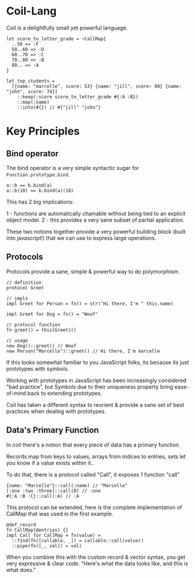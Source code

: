 # Coil-Lang

Coil is a delightfully small yet powerful language.

```
let score_to_letter_grade = ~CallMap{
  ..50 => :F
  50..60 => :D
  60..70 => :C
  70..80 => :B
  80.. => :A
}

let top_students =
  [{name: "marcelle", score: 53} {name: "jill", score: 80} {name: "john", score: 74}]
    ::keep(:score score_to_letter_grade #{:A :B})
    ::map(:name)
    ::into(#{}) // #{"jill" "john"}
```

# Key Principles

## Bind operator

The bind operator is a very simple syntactic sugar for `Function.prototype.bind`.

```
a::b == b.bind(a)
a::b(10) == b.bind(a)(10)
```

This has 2 big implications:

1 - functions are automatically chainable without being tied to an explicit object model.
2 - this provides a very sane subset of partial application.

These two notions together provide a very powerful building block (built into javascript!) that we can use to express large operations.

## Protocols

Protocols provide a sane, simple & powerful way to do polymorphism.

```
// definition
protocol Greet

// impls
impl Greet for Person = fn() = str("Hi there, I'm " this.name)

impl Greet for Dog = fn() = "Woof"

// protocol function
fn greet() = this[Greet]()

// usage
new Dog()::greet() // Woof
new Person("Marcelle")::greet() // Hi there, I'm marcelle
```

If this looks somewhat familiar to you JavaScript folks, its because its just prototypes with symbols.

Working with prototypes in JavaScript has been increasingly considered "bad practice", but Symbols due to their uniqueness property bring ease-of-mind back to extending prototypes.

Coil has taken a different syntax to reorient & provide a sane set of best practices when dealing with prototypes.

## Data's Primary Function

In coil there's a notion that every piece of data has a primary function.

Records map from keys to values, arrays from indices to entries, sets let you know if a value exists within it..

To do that, there is a protocol called "Call", it exposes 1 function "call"

```
{name: "Marcelle"}::call(:name) // "Marcelle"
[:one :two :three]::call(0) // :one
#{:A :B :C}::call(:A) // :A
```

This protocol can be extended, here is the complete implementation of CallMap that was used in the first example.

```
@def_record
fn CallMap(@entries) {}
impl Call for CallMap = fn(value) =
  ::find(fn([callable, _]) = callable::call(value))
  ::pipe(fn([_, val]) = val)
```

When you combine this with the custom record & vector syntax, you get very expressive & clear code. "Here's what the data looks like, and this is what does."
